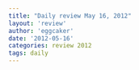 ```yaml
---
title: "Daily review May 16, 2012" 
layout: 'review'
author: 'eggcaker'
date: '2012-05-16'
categories: review 2012
tags: daily
---
```



